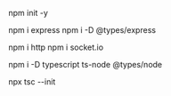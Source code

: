 npm init -y



npm i express
npm i -D @types/express

npm i http
npm i socket.io


npm i -D typescript ts-node @types/node


npx tsc --init